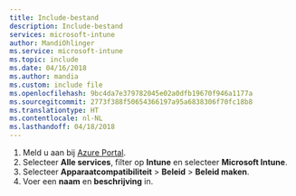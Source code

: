 ```yaml
---
title: Include-bestand
description: Include-bestand
services: microsoft-intune
author: MandiOhlinger
ms.service: microsoft-intune
ms.topic: include
ms.date: 04/16/2018
ms.author: mandia
ms.custom: include file
ms.openlocfilehash: 9bc4da7e379782045e02a0dfb19670f946a1177a
ms.sourcegitcommit: 2773f388f50654366197a95a6838306f70fc18b8
ms.translationtype: HT
ms.contentlocale: nl-NL
ms.lasthandoff: 04/18/2018
---
```

1. Meld u aan bij [Azure Portal](https://portal.azure.com).
2. Selecteer **Alle services**, filter op **Intune** en selecteer **Microsoft Intune**.
3. Selecteer **Apparaatcompatibiliteit** > **Beleid** > **Beleid maken**.
4. Voer een **naam** en **beschrijving** in.